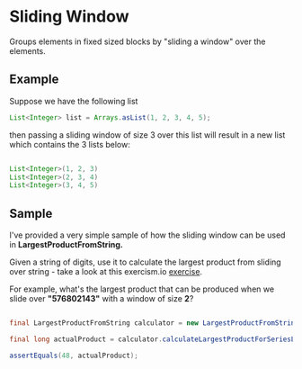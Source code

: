 # Sliding Window

Groups elements in fixed sized blocks by "sliding a window" over the elements.

## Example

Suppose we have the following list

```java
List<Integer> list = Arrays.asList(1, 2, 3, 4, 5);
```

then passing a sliding window of size 3 over this list will result in a new list which contains the 3 lists below:

```java

List<Integer>(1, 2, 3)
List<Integer>(2, 3, 4)
List<Integer>(3, 4, 5)
```


## Sample
I've provided a very simple sample of how the sliding window can be used in **LargestProductFromString.** 

Given a string of digits, use it to calculate the largest product from sliding over string - take a look at this exercism.io 
[exercise](http://exercism.io/exercises/java/largest-series-product/readme). 

For example, what's the largest product that can be produced when we slide over **"576802143"** with a window of size **2**?


```java

final LargestProductFromString calculator = new LargestProductFromString("576802143");

final long actualProduct = calculator.calculateLargestProductForSeriesLength(2);

assertEquals(48, actualProduct);
```

